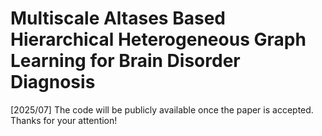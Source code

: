 # Multiscale Altases Based Hierarchical Heterogeneous Graph Learning for Brain Disorder Diagnosis
[2025/07] The code will be publicly available once the paper is accepted. Thanks for your attention!
